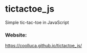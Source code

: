 # tictactoe_js
Simple tic-tac-toe in JavaScript

### Website:
https://coolluca.github.io/tictactoe_js/
